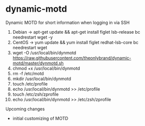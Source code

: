 # dynamic-motd
Dynamic MOTD for short information when logging in via SSH

1.  Debian -> apt-get update && apt-get install figlet lsb-release bc needrestart wget -y
1.  CentOS -> yum update && yum install figlet redhat-lsb-core bc needrestart wget
2.  wget -O /usr/local/bin/dynmotd https://raw.githubusercontent.com/theonlybrand/dynamic-motd/master/dynmotd.sh
3.  chmod +x /usr/local/bin/dynmotd
4.  rm -f /etc/motd
5.  mkdir /usr/local/bin/dynmotd
6.  touch /etc/profile
7.  echo /usr/local/bin/dynmotd >> /etc/profile
8.  touch /etc/zsh/zprofile
9.  echo /usr/local/bin/dynmotd >> /etc/zsh/zprofile


Upcoming changes
- initial customizing of MOTD
